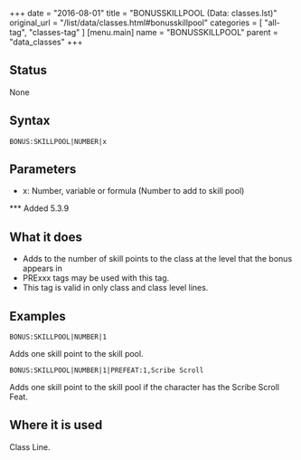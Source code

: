 +++
date = "2016-08-01"
title = "BONUSSKILLPOOL (Data: classes.lst)"
original_url = "/list/data/classes.html#bonusskillpool"
categories = [ "all-tag", "classes-tag" ]
[menu.main]
    name = "BONUSSKILLPOOL"
    parent = "data_classes"
+++

## Status

None

## Syntax

`BONUS:SKILLPOOL|NUMBER|x`

## Parameters

-   x: Number, variable or formula (Number to add to
    skill pool)



<span id="bonusskillpool"></span> \*\*\* Added 5.3.9

What it does
------------

-   Adds to the number of skill points to the class at the level that
    the bonus appears in
-   PRExxx tags may be used with this tag.
-   This tag is valid in only class and class level lines.

Examples
--------

`BONUS:SKILLPOOL|NUMBER|1`

Adds one skill point to the skill pool.

`BONUS:SKILLPOOL|NUMBER|1|PREFEAT:1,Scribe Scroll`

Adds one skill point to the skill pool if the character has the Scribe
Scroll Feat.

Where it is used
----------------

Class Line.

